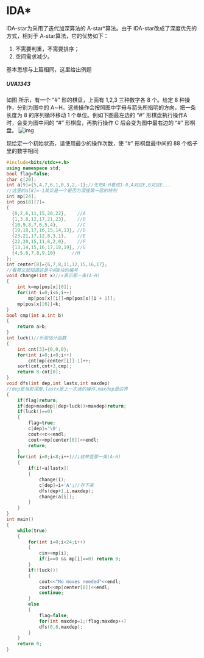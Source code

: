 # IDA*

IDA-star为采用了迭代加深算法的 A-star*算法。由于 IDA-star改成了深度优先的方式，相对于 A-star算法，它的优势如下：

1. 不需要判重，不需要排序；
2. 空间需求减少。

基本思想与上篇相同，这里给出例题

##### UVA1343

如图  所示，有一个 “#” 形的棋盘，上面有 1,2,3 三种数字各 8 个。给定 8 种操作，分别为图中的 A∼H。这些操作会按照图中字母与箭头所指明的方向，把一条长度为 8 的序列循环移动 1 个单位。例如下图最左边的 “#” 形棋盘执行操作A 时，会变为图中间的 “#” 形棋盘，再执行操作 C 后会变为图中最右边的 “#” 形棋盘。 ![img](https://s3.bmp.ovh/imgs/2021/12/6490f479a0e6ef8a.png)



现给定一个初始状态，请使用最少的操作次数，使 “#” 形棋盘最中间的 88 个格子里的数字相同

```C++
#include<bits/stdc++.h>
using namespace std;
bool flag=false;
char c[20];
int a[9]={5,4,7,6,1,0,3,2,-1};//先把A-H看成1-8,A对应F,B对应E...
//这里的a[8]=-1其实是一个是否为深搜第一层的特判 
int mp[24];
int pos[8][7]=
{
  {0,2,6,11,15,20,22},    //A
  {1,3,8,12,17,21,23},    //B
  {10,9,8,7,6,5,4},       //C
  {19,18,17,16,15,14,13}, //D
  {23,21,17,12,8,3,1},    //E
  {22,20,15,11,6,2,0},    //F
  {13,14,15,16,17,18,19}, //G
  {4,5,6,7,8,9,10}      //H
};
int center[8]={6,7,8,11,12,15,16,17};
//看英文就知道这是中间8块的编号
void change(int x)//x表示那一条(A-H)
{
    int k=mp[pos[x][0]];
    for(int i=0;i<6;i++)
    	mp[pos[x][i]]=mp[pos[x][i + 1]];
    mp[pos[x][6]]=k;
}
bool cmp(int a,int b)
{
    return a>b;
}
int luck()//乐观估计函数
{
    int cnt[3]={0,0,0};
    for(int i=0;i<8;i++)
        cnt[mp[center[i]]-1]++;
    sort(cnt,cnt+3,cmp);
    return 8-cnt[0];
}
void dfs(int dep,int lastx,int maxdep)
//dep是当前深度,lastx是上一次选的操作,maxdep是边界
{
    if(flag)return;
    if(dep>maxdep||dep+luck()>maxdep)return;
    if(luck()==0)
    {
    	flag=true;
        c[dep]='\0';
        cout<<c<<endl;
        cout<<mp[center[0]]<<endl;
        return;
    }
    for(int i=0;i<8;i++)//i枚举变那一条(A-H) 
    {
        if(i!=a[lastx])
        {
            change(i);
            c[dep]=i+'A';//存下来 
            dfs(dep+1,i,maxdep);
            change(a[i]);
        }
    }
}
int main()
{
    while(true)
    {
        for(int i=0;i<24;i++)
        {
            cin>>mp[i];
            if(i==0 && mp[i]==0) return 0;
        }
        if(!luck())
        {
            cout<<"No moves needed"<<endl;
            cout<<mp[center[0]]<<endl;
            continue;
        }
        else
        {
            flag=false;
            for(int maxdep=1;!flag;maxdep++)
            dfs(0,8,maxdep);
        }
    }
    return 0;
}
```

